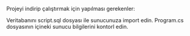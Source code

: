 Projeyi indirip çalıştırmak için yapılması gerekenler:

Veritabanını script.sql dosyası ile sunucunuza import edin.
Program.cs dosyasının içineki sunucu bilgilerini kontorl edin.
